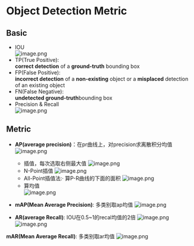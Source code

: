 # Object Detection Metric

## Basic 
- IOU  
![image.png](https://i.loli.net/2021/10/20/uiAwneoU1bMkDEB.png)
- TP(True Positive):  
**correct detection** of a **ground-truth** bounding box
- FP(False Positive):  
**incorrect detection** of a **non-existing** object or a **misplaced**
detection of an existing object
- FN(False Negative):  
**undetected ground-truth**bounding box
- Precision & Recall  
![image.png](https://i.loli.net/2021/10/20/TY5uPwI81WEx9lU.png)

## Metric

- **AP(average precision)**：在pr曲线上，对precision求离散积分均值
  ![image.png](https://i.loli.net/2021/10/20/HmJ8IZbjT4keO6d.png)
  - 插值，每次选取右侧最大值
  ![image.png](https://i.loli.net/2021/10/20/jy1Ymlc6nV2RKxI.png) 
  - N-Point插值
  ![image.png](https://i.loli.net/2021/10/20/sPHy9O76S5WV8pk.png)
  - All-Point插值法:· 算P-R曲线的下面的面积
  ![image.png](https://i.loli.net/2021/10/20/uY4AtXJjBpbDcfn.png)
  - 算均值  
  ![image.png](https://i.loli.net/2021/10/20/OKir53jAbphL9Yt.png)

- **mAP(Mean Average Precision)**: 多类别取ap均值
  ![image.png](https://i.loli.net/2021/10/20/AiBORralCgNjQXV.png)

- **AR(average Recall)**: IOU在0.5~1的recal均值的2倍
  ![image.png](https://i.loli.net/2021/10/20/Q21BuYJdcnF9vot.png)
  ![image.png](https://i.loli.net/2021/10/20/7RwgcLK5W6XMSFf.png)

**mAR(Mean Average Recall)**: 多类别取ar均值
  ![image.png](https://i.loli.net/2021/10/20/Rmnc57tIa2FfTCQ.png)
